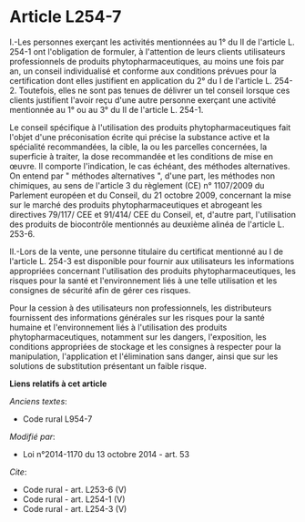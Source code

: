 # Article L254-7

I.-Les personnes exerçant les activités mentionnées au 1° du II de l'article L. 254-1 ont l'obligation de formuler, à
l'attention de leurs clients utilisateurs professionnels de produits phytopharmaceutiques, au moins une fois par an, un
conseil individualisé et conforme aux conditions prévues pour la certification dont elles justifient en application du 2° du
I de l'article L. 254-2. Toutefois, elles ne sont pas tenues de délivrer un tel conseil lorsque ces clients justifient
l'avoir reçu d'une autre personne exerçant une activité mentionnée au 1° ou au 3° du II de l'article L. 254-1. 

Le conseil spécifique à l'utilisation des produits phytopharmaceutiques fait l'objet d'une préconisation écrite qui précise
la substance active et la spécialité recommandées, la cible, la ou les parcelles concernées, la superficie à traiter, la dose
recommandée et les conditions de mise en œuvre. Il comporte l'indication, le cas échéant, des méthodes alternatives. On
entend par " méthodes alternatives ", d'une part, les méthodes non chimiques, au sens de l'article 3 du règlement (CE) n°
1107/2009 du Parlement européen et du Conseil, du 21 octobre 2009, concernant la mise sur le marché des produits
phytopharmaceutiques et abrogeant les directives 79/117/ CEE et 91/414/ CEE du Conseil, et, d'autre part, l'utilisation des
produits de biocontrôle mentionnés au deuxième alinéa de l'article L. 253-6. 

II.-Lors de la vente, une personne titulaire du certificat mentionné au I de l'article L. 254-3 est disponible pour fournir
aux utilisateurs les informations appropriées concernant l'utilisation des produits phytopharmaceutiques, les risques pour la
santé et l'environnement liés à une telle utilisation et les consignes de sécurité afin de gérer ces risques. 

Pour la cession à des utilisateurs non professionnels, les distributeurs fournissent des informations générales sur les
risques pour la santé humaine et l'environnement liés à l'utilisation des produits phytopharmaceutiques, notamment sur les
dangers, l'exposition, les conditions appropriées de stockage et les consignes à respecter pour la manipulation,
l'application et l'élimination sans danger, ainsi que sur les solutions de substitution présentant un faible risque.

**Liens relatifs à cet article**

_Anciens textes_:

  - Code rural L954-7

_Modifié par_:

  - Loi n°2014-1170 du 13 octobre 2014 - art. 53

_Cite_:

  - Code rural - art. L253-6 (V)
  - Code rural - art. L254-1 (V)
  - Code rural - art. L254-3 (V)
